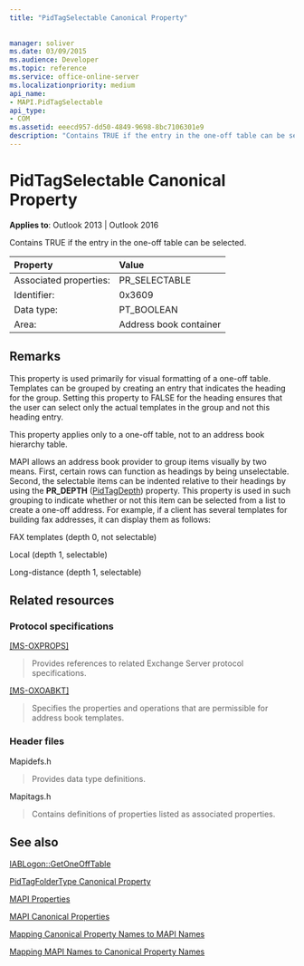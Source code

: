 ```yaml
---
title: "PidTagSelectable Canonical Property"
 
 
manager: soliver
ms.date: 03/09/2015
ms.audience: Developer
ms.topic: reference
ms.service: office-online-server
ms.localizationpriority: medium
api_name:
- MAPI.PidTagSelectable
api_type:
- COM
ms.assetid: eeecd957-dd50-4849-9698-8bc7106301e9
description: "Contains TRUE if the entry in the one-off table can be selected. This property is used primarily for visual formatting of a one-off table."
---
```


# PidTagSelectable Canonical Property

  
  
**Applies to**: Outlook 2013 | Outlook 2016 
  
Contains TRUE if the entry in the one-off table can be selected. 
  
|Property |Value |
|:-----|:-----|
|Associated properties:  <br/> |PR_SELECTABLE  <br/> |
|Identifier:  <br/> |0x3609  <br/> |
|Data type:  <br/> |PT_BOOLEAN  <br/> |
|Area:  <br/> |Address book container  <br/> |
   
## Remarks

This property is used primarily for visual formatting of a one-off table. Templates can be grouped by creating an entry that indicates the heading for the group. Setting this property to FALSE for the heading ensures that the user can select only the actual templates in the group and not this heading entry. 
  
This property applies only to a one-off table, not to an address book hierarchy table. 
  
MAPI allows an address book provider to group items visually by two means. First, certain rows can function as headings by being unselectable. Second, the selectable items can be indented relative to their headings by using the **PR_DEPTH** ([PidTagDepth](pidtagdepth-canonical-property.md)) property. This property is used in such grouping to indicate whether or not this item can be selected from a list to create a one-off address. For example, if a client has several templates for building fax addresses, it can display them as follows: 
  
FAX templates (depth 0, not selectable)
  
 Local (depth 1, selectable) 
  
 Long-distance (depth 1, selectable) 
  
## Related resources

### Protocol specifications

[[MS-OXPROPS]](https://msdn.microsoft.com/library/f6ab1613-aefe-447d-a49c-18217230b148%28Office.15%29.aspx)
  
> Provides references to related Exchange Server protocol specifications.
    
[[MS-OXOABKT]](https://msdn.microsoft.com/library/cd5a3e78-1eeb-4a75-88eb-e82c8c96ff31%28Office.15%29.aspx)
  
> Specifies the properties and operations that are permissible for address book templates.
    
### Header files

Mapidefs.h
  
> Provides data type definitions.
    
Mapitags.h
  
> Contains definitions of properties listed as associated properties.
    
## See also



[IABLogon::GetOneOffTable](iablogon-getoneofftable.md)
  
[PidTagFolderType Canonical Property](pidtagfoldertype-canonical-property.md)


[MAPI Properties](mapi-properties.md)
  
[MAPI Canonical Properties](mapi-canonical-properties.md)
  
[Mapping Canonical Property Names to MAPI Names](mapping-canonical-property-names-to-mapi-names.md)
  
[Mapping MAPI Names to Canonical Property Names](mapping-mapi-names-to-canonical-property-names.md)

